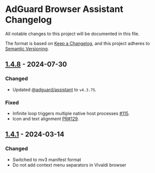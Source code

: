 # AdGuard Browser Assistant Changelog

All notable changes to this project will be documented in this file.

The format is based on [Keep a Changelog](https://keepachangelog.com/en/1.0.0/),
and this project adheres to [Semantic Versioning](https://semver.org/spec/v2.0.0.html).

## [1.4.8] - 2024-07-30

### Changed

- Updated [@adguard/assistant] to `v4.3.75`.

### Fixed

- Infinite loop triggers multiple native host processes [#115].
- Icon and text alignment [PR#129].

[1.4.8]: https://github.com/AdguardTeam/BrowserAssistant/compare/v1.4.1...v1.4.8
[#115]: https://github.com/AdguardTeam/BrowserAssistant/issues/115
[PR#129]: https://github.com/AdguardTeam/BrowserAssistant/pull/129

## [1.4.1] - 2024-03-14

### Changed

- Switched to mv3 manifest format
- Do not add context menu separators in Vivaldi browser

[1.4.1]: https://github.com/AdguardTeam/BrowserAssistant/compare/v1.3.49...v1.4.1

[@adguard/assistant]: https://github.com/AdguardTeam/AdguardAssistant/blob/master/CHANGELOG.md
